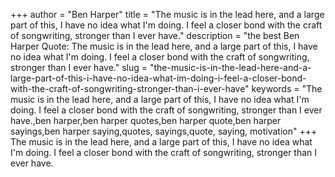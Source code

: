 +++
author = "Ben Harper"
title = "The music is in the lead here, and a large part of this, I have no idea what I'm doing. I feel a closer bond with the craft of songwriting, stronger than I ever have."
description = "the best Ben Harper Quote: The music is in the lead here, and a large part of this, I have no idea what I'm doing. I feel a closer bond with the craft of songwriting, stronger than I ever have."
slug = "the-music-is-in-the-lead-here-and-a-large-part-of-this-i-have-no-idea-what-im-doing-i-feel-a-closer-bond-with-the-craft-of-songwriting-stronger-than-i-ever-have"
keywords = "The music is in the lead here, and a large part of this, I have no idea what I'm doing. I feel a closer bond with the craft of songwriting, stronger than I ever have.,ben harper,ben harper quotes,ben harper quote,ben harper sayings,ben harper saying,quotes, sayings,quote, saying, motivation"
+++
The music is in the lead here, and a large part of this, I have no idea what I'm doing. I feel a closer bond with the craft of songwriting, stronger than I ever have.
